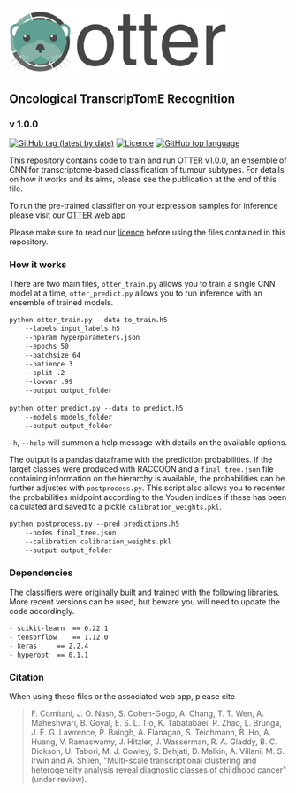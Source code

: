 <img src="img/logo_ot.png" width=400, padding=100>

## Oncological TranscripTomE Recognition
### v 1.0.0

[![GitHub tag (latest by date)](https://img.shields.io/github/v/tag/shlienlab/otter)](https://github.com/shlienlab/otter/releases/tag/v1.0.0)
[![Licence](https://img.shields.io/github/license/shlienlab/otter)](https://github.com/shlienlab/otter/blob/main/LICENSE)
[![GitHub top language](https://img.shields.io/github/languages/top/shlienlab/otter)](https://github.com/shlienlab/otter/search?l=python)

This repository contains code to train and run OTTER v1.0.0, an ensemble of CNN for transcriptome-based classification of tumour subtypes.
For details on how it works and its aims, please see the publication at the end of this file.

To run the pre-trained classifier on your expression samples for inference please visit our [OTTER web app](https://otter.ccm.sickkids.ca/)

Please make sure to read our [licence](https://github.com/shlienlab/otter/blob/main/LICENSE.txt) before using the files contained in this repository.

### How it works

There are two main files, `otter_train.py` allows you to train a single CNN model at a time, `otter_predict.py` allows you to run inference with an ensemble of trained models.

```
python otter_train.py --data to_train.h5 
	--labels input_labels.h5 
	--hparam hyperparameters.json 
	--epochs 50 
	--batchsize 64 
	--patience 3 
	--split .2 
	--lowvar .99
	--output output_folder 

python otter_predict.py --data to_predict.h5 
	--models models_folder
	--output output_folder 
```

`-h`, `--help` will summon a help message with details on the available options.

The output is a pandas dataframe with the prediction probabilities. 
If the target classes were produced with RACCOON and a `final_tree.json` file containing information on the hierarchy is available,
the probabilities can be further adjustes with `postprocess.py`. This script also allows you to recenter the probabilities midpoint
according to the Youden indices if these has been calculated and saved to a pickle `calibration_weights.pkl`.

```
python postprocess.py --pred predictions.h5
	--nodes final_tree.json
	--calibration calibration_weights.pkl
	--output output_folder 
```

### Dependencies

The classifiers were originally built and trained with the following libraries.
More recent versions can be used, but beware you will need to update the code accordingly.

```
- scikit-learn	== 0.22.1
- tensorflow	== 1.12.0
- keras		== 2.2.4
- hyperopt	== 0.1.1
```

### Citation

When using these files or the associated web app, please cite

> F. Comitani, J. O. Nash, S. Cohen-Gogo, A. Chang, T. T. Wen, A. Maheshwari, B. Goyal, E. S. L. Tio, K. Tabatabaei, R. Zhao, L. Brunga, J. E. G. Lawrence, P. Balogh, A. Flanagan, S. Teichmann, B. Ho, A. Huang, V. Ramaswamy, J. Hitzler, J. Wasserman, R. A. Gladdy, B. C. Dickson, U. Tabori, M. J. Cowley, S. Behjati, D. Malkin, A. Villani, M. S. Irwin and A. Shlien, "Multi-scale transcriptional clustering and heterogeneity analysis reveal diagnostic classes of childhood cancer" (under review).

